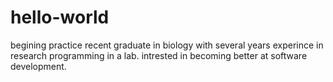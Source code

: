 # hello-world
begining practice
recent graduate in biology with several years experince in research programming in a lab. intrested in becoming better at software development.

